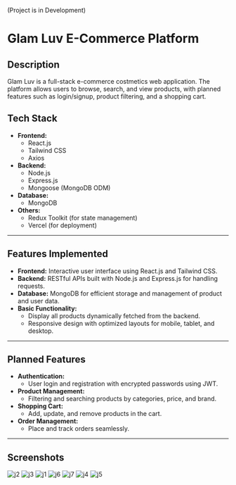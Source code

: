 (Project is in Development)
# Glam Luv E-Commerce Platform

## Description
Glam Luv is a full-stack e-commerce costmetics web application. The platform allows users to browse, search, and view products, with planned features such as login/signup, product filtering, and a shopping cart.


## Tech Stack
- **Frontend:**
  - React.js
  - Tailwind CSS
  - Axios 
- **Backend:**
  - Node.js
  - Express.js
  - Mongoose (MongoDB ODM)
- **Database:**
  - MongoDB
- **Others:**
  - Redux Toolkit (for state management)
  - Vercel (for deployment)


---

## Features Implemented
- **Frontend:** Interactive user interface using React.js and Tailwind CSS.
- **Backend:** RESTful APIs built with Node.js and Express.js for handling requests.
- **Database:** MongoDB for efficient storage and management of product and user data.
- **Basic Functionality:**
  - Display all products dynamically fetched from the backend.
  - Responsive design with optimized layouts for mobile, tablet, and desktop.
  
---

## Planned Features
- **Authentication:**
  - User login and registration with encrypted passwords using JWT.
- **Product Management:**
  - Filtering and searching products by categories, price, and brand.
- **Shopping Cart:**
  - Add, update, and remove products in the cart.
- **Order Management:**
  - Place and track orders seamlessly.

---
## Screenshots
![j2](https://github.com/user-attachments/assets/d2dd69f3-dcc7-402b-9e1e-694f91aadd32)
![j3](https://github.com/user-attachments/assets/1fc60431-eff5-4826-a903-982c40bb8033)
![j1](https://github.com/user-attachments/assets/d6ae01cb-0739-43c7-be36-44da9fd64fae)
![j6](https://github.com/user-attachments/assets/66542537-e03c-433a-be60-637891504c98)
![j7](https://github.com/user-attachments/assets/aabc134d-a0a5-4cff-b97a-719e01dc81bd)
![j4](https://github.com/user-attachments/assets/2a4ce8a0-c2e1-425f-82d4-6f3dbc7f43eb)
![j5](https://github.com/user-attachments/assets/a32a5aca-86a4-4da2-85dc-d61c579d90a1)



